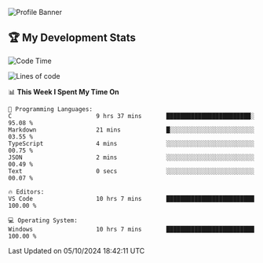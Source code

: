 ![Profile Banner](https://i.ibb.co/PxmDbTv/1500x500.jpg)
## 🏆 My Development Stats

<!--START_SECTION:waka-->
![Code Time](http://img.shields.io/badge/Code%20Time-451%20hrs%2040%20mins-blue)

![Lines of code](https://img.shields.io/badge/From%20Hello%20World%20I%27ve%20Written-129.5%20thousand%20lines%20of%20code-blue)

📊 **This Week I Spent My Time On** 

```text
💬 Programming Languages: 
C                        9 hrs 37 mins       ████████████████████████░   95.08 % 
Markdown                 21 mins             █░░░░░░░░░░░░░░░░░░░░░░░░   03.55 % 
TypeScript               4 mins              ░░░░░░░░░░░░░░░░░░░░░░░░░   00.75 % 
JSON                     2 mins              ░░░░░░░░░░░░░░░░░░░░░░░░░   00.49 % 
Text                     0 secs              ░░░░░░░░░░░░░░░░░░░░░░░░░   00.07 % 

🔥 Editors: 
VS Code                  10 hrs 7 mins       █████████████████████████   100.00 % 

💻 Operating System: 
Windows                  10 hrs 7 mins       █████████████████████████   100.00 % 
```


 Last Updated on 05/10/2024 18:42:11 UTC
<!--END_SECTION:waka-->
